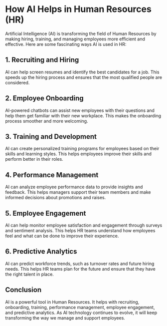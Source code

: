 # How AI Helps in Human Resources (HR)

Artificial Intelligence (AI) is transforming the field of Human Resources by making hiring, training, and managing employees more efficient and effective. Here are some fascinating ways AI is used in HR:

## 1. Recruiting and Hiring
AI can help screen resumes and identify the best candidates for a job. This speeds up the hiring process and ensures that the most qualified people are considered.

## 2. Employee Onboarding
AI-powered chatbots can assist new employees with their questions and help them get familiar with their new workplace. This makes the onboarding process smoother and more welcoming.

## 3. Training and Development
AI can create personalized training programs for employees based on their skills and learning styles. This helps employees improve their skills and perform better in their roles.

## 4. Performance Management
AI can analyze employee performance data to provide insights and feedback. This helps managers support their team members and make informed decisions about promotions and raises.

## 5. Employee Engagement
AI can help monitor employee satisfaction and engagement through surveys and sentiment analysis. This helps HR teams understand how employees feel and what can be done to improve their experience.

## 6. Predictive Analytics
AI can predict workforce trends, such as turnover rates and future hiring needs. This helps HR teams plan for the future and ensure that they have the right talent in place.

## Conclusion
AI is a powerful tool in Human Resources. It helps with recruiting, onboarding, training, performance management, employee engagement, and predictive analytics. As AI technology continues to evolve, it will keep transforming the way we manage and support employees.

